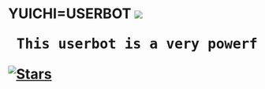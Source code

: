 <html>
<h1>YUICHI=USERBOT</h>

<img src = "https://telegra.ph/file/7a3b1d0656afaa5c05a30.jpg">

<pre> This userbot is a very powerful and the super userbot.</pre>

[![Stars](https://img.shields.io/github/forks/procoder0/yuichi?style=flat-squre&color=red)](https://github.com/procoder0/yuichi/forks)
